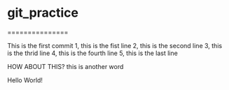 # git_practice
===============

This is the first commit
1, this is the fist line
2, this is the second line
3, this is the thrid line
4, this is the fourth line
5, this is the last line

HOW ABOUT THIS?
this is another word



Hello World!